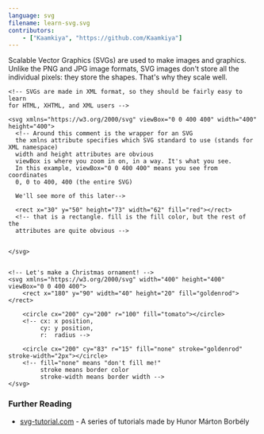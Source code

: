 ```yaml
---
language: svg
filename: learn-svg.svg
contributors:
    - ["Kaamkiya", "https://github.com/Kaamkiya"]
---
```


Scalable Vector Graphics (SVGs) are used to make images and graphics. Unlike the PNG and JPG image formats,
SVG images don't store all the individual pixels: they store the shapes. That's why they scale well.


```xhtml
<!-- SVGs are made in XML format, so they should be fairly easy to learn
for HTML, XHTML, and XML users -->

<svg xmlns="https://w3.org/2000/svg" viewBox="0 0 400 400" width="400" height="400">
  <!-- Around this comment is the wrapper for an SVG
  the xmlns attribute specifies which SVG standard to use (stands for XML namespace)
  width and height attributes are obvious
  viewBox is where you zoom in on, in a way. It's what you see.
  In this example, viewBox="0 0 400 400" means you see from coordinates
  0, 0 to 400, 400 (the entire SVG)

  We'll see more of this later-->

  <rect x="30" y="50" height="73" width="62" fill="red"></rect>
  <!-- that is a rectangle. fill is the fill color, but the rest of the
  attributes are quite obvious -->

  
</svg>


<!-- Let's make a Christmas ornament! -->
<svg xmlns="https://w3.org/2000/svg" width="400" height="400" viewBox="0 0 400 400">
    <rect x="180" y="90" width="40" height="20" fill="goldenrod"></rect>

    <circle cx="200" cy="200" r="100" fill="tomato"></circle>
    <!-- cx: x position,
         cy: y position,
         r:  radius -->

    <circle cx="200" cy="83" r="15" fill="none" stroke="goldenrod" stroke-width="2px"></circle>
    <!-- fill="none" means "don't fill me!"
         stroke means border color
         stroke-width means border width -->
</svg>
```

### Further Reading

* [svg-tutorial.com](https://svg-tutorial.com/) - A series of tutorials made by Hunor Márton Borbély
<!-- mdn -->
